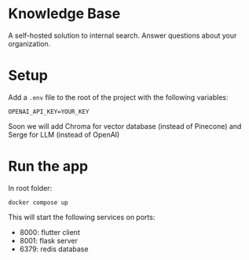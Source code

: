 # Knowledge Base
A self-hosted solution to internal search. Answer questions about your organization.

# Setup
Add a `.env` file to the root of the project with the following variables:
```
OPENAI_API_KEY=YOUR_KEY
```

Soon we will add Chroma for vector database (instead of Pinecone) and Serge for LLM (instead of OpenAI)

# Run the app

In root folder:
```
docker compose up
```
This will start the following services on ports: 
- 8000: flutter client
- 8001: flask server
- 6379: redis database
